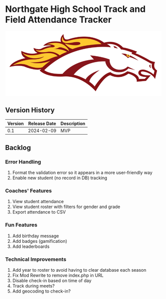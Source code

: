 # Northgate High School Track and Field Attendance Tracker

![Northgate Broncos](https://github.com/aaronmsimon/northgate-hs-track-and-field-attendance/blob/main/project-root/public/img/BroncosOfficialLogo2016yellowgold.png?raw=true)

## Version History
| Version | Release Date | Description |
| --- | --- | --- |
| 0.1 | 2024-02-09 | MVP |

## Backlog

### Error Handling
1. Format the validation error so it appears in a more user-friendly way
2. Enable new student (no record in DB) tracking

### Coaches' Features
1. View student attendance
2. View student roster with filters for gender and grade
3. Export attendance to CSV

### Fun Features
1. Add birthday message
2. Add badges (gamification)
3. Add leaderboards

### Technical Improvements
1. Add year to roster to avoid having to clear database each season
2. Fix Mod Rewrite to remove index.php in URL
3. Disable check-in based on time of day
4. Track during meets?
5. Add geocoding to check-in?